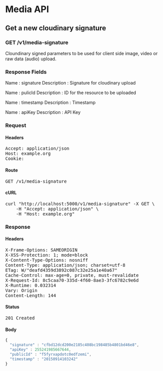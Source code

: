 # Media API

## Get a new cloudinary signature

### GET /v1/media-signature

Cloundinary signed parameters to be used for client side image, video or raw data (audio) upload.

### Response Fields

Name : signature
Description : Signature for cloudinary upload

Name : pulicId
Description : ID for the resource to be uploaded

Name : timestamp
Description : Timestamp

Name : apiKey
Description : API Key

### Request

#### Headers

<pre>Accept: application/json
Host: example.org
Cookie: </pre>

#### Route

<pre>GET /v1/media-signature</pre>

#### cURL

<pre class="request">curl &quot;http://localhost:5000/v1/media-signature&quot; -X GET \
	-H &quot;Accept: application/json&quot; \
	-H &quot;Host: example.org&quot;</pre>

### Response

#### Headers

<pre>X-Frame-Options: SAMEORIGIN
X-XSS-Protection: 1; mode=block
X-Content-Type-Options: nosniff
Content-Type: application/json; charset=utf-8
ETag: W/&quot;deafd4359d3892c087c32e25a1e40a67&quot;
Cache-Control: max-age=0, private, must-revalidate
X-Request-Id: 8c5caa70-335d-4f60-8ae3-3fc6782c9e6d
X-Runtime: 0.032314
Vary: Origin
Content-Length: 144</pre>

#### Status

<pre>201 Created</pre>

#### Body

```javascript
{
  "signature" : "cfbd12dcd200e2185c408bc198485b4801bd46e8",
  "apiKey" : 255241985667644,
  "publicId" : "f5fyrxapdotc0edfzemi",
  "timestamp" : "20150914103242"
}
```
